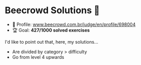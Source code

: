 # Beecrowd Solutions 🐝

* 👤 Profile: www.beecrowd.com.br/judge/en/profile/698004
* 🏆 Goal: **427/1000 solved exercises**

I'd like to point out that, here, my solutions...

* Are divided by category > difficulty
* Go from level 4 upwards

